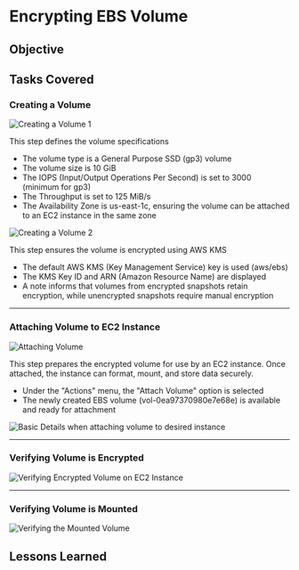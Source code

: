 # Encrypting EBS Volume 
## Objective

## Tasks Covered

### Creating a Volume
![Creating a Volume 1](https://github.com/user-attachments/assets/987cd914-af2e-4102-9284-790fc49e7095)

This step defines the volume specifications
- The volume type is a General Purpose SSD (gp3) volume
- The volume size is 10 GiB
- The IOPS (Input/Output Operations Per Second) is set to 3000 (minimum for gp3)
- The Throughput is set to 125 MiB/s
- The Availability Zone is us-east-1c, ensuring the volume can be attached to an EC2 instance in the same zone

![Creating a Volume 2](https://github.com/user-attachments/assets/88d4dbcf-f775-4d56-8327-c095a33259ec)

This step ensures the volume is encrypted using AWS KMS
- The default AWS KMS (Key Management Service) key is used (aws/ebs)
- The KMS Key ID and ARN (Amazon Resource Name) are displayed
- A note informs that volumes from encrypted snapshots retain encryption, while unencrypted snapshots require manual encryption

___________________________________________________________________________________________________________
### Attaching Volume to EC2 Instance
![Attaching Volume](https://github.com/user-attachments/assets/c88109d2-5cfe-4c3b-8bce-adb456ec2633)

This step prepares the encrypted volume for use by an EC2 instance. Once attached, the instance can format, mount, and store data securely.
- Under the "Actions" menu, the "Attach Volume" option is selected
- The newly created EBS volume (vol-0ea97370980e7e68e) is available and ready for attachment

![Basic Details when attaching volume to desired instance](https://github.com/user-attachments/assets/6e42e5c2-639f-48ac-bafd-241a3b2842f8)

______________________________________________________________________________________________________________
### Verifying Volume is Encrypted
![Verifying Encrypted Volume on EC2 Instance](https://github.com/user-attachments/assets/b96fff7a-afb0-4195-a28d-3272f676af16)


_________________________________________________________________________________________________________________
### Verifying Volume is Mounted
![Verifying the Mounted Volume](https://github.com/user-attachments/assets/e104e976-6410-45f9-bb41-f2987235b048)


## Lessons Learned
